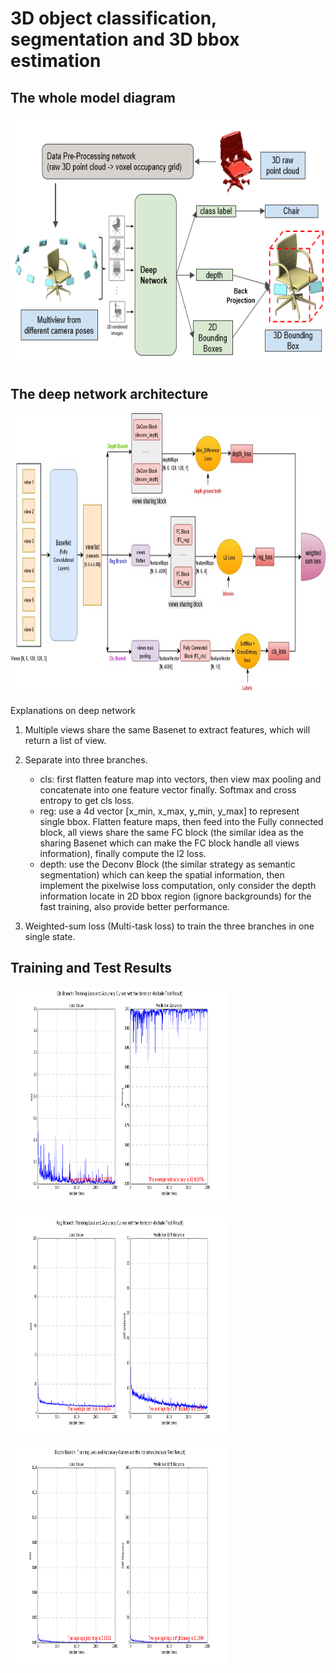 # 3D object classification, segmentation and 3D bbox estimation

The whole model diagram
-----------------------
<p >
<align="center">
  <img src = "./doc/model.png?raw=true" width="650" height="400">
</p>

The deep network architecture
-----------------------------
<p >
<align="center">
  <img src = "./doc/network.jpg?raw=true" width="900" height="450">
</p>

Explanations on deep network               

1. Multiple views share the same Basenet to extract features, which will return a list of view.      

2. Separate into three branches.                  
   - cls: first flatten feature map into vectors, then view max pooling and concatenate into one feature vector finally. Softmax and cross entropy to get cls loss.                 
   - reg: use a 4d vector [x_min, x_max, y_min, y_max] to represent single bbox. Flatten feature maps, then feed into the Fully connected block, all views share the same FC block (the similar idea as the sharing Basenet which can make the FC block handle all views information), finally compute the l2 loss.                
   - depth: use the Deconv Block (the similar strategy as semantic segmentation) which can keep the spatial information, then implement the pixelwise loss computation, only consider the depth information locate in 2D bbox region (ignore backgrounds) for the fast training, also provide better performance.            
   
3. Weighted-sum loss (Multi-task loss) to train the three branches in one single state.           

Training and Test Results
-------------------------

<p >
<align="center">
  <img src = "./res/cls_2000_res.png?raw=true" width="350" height="350">
</p>
  
<p >
<align="center">
  <img src = "./res/reg_2000_res.png?raw=true" width="350" height="350">
</p>

<p >
<align="center">
  <img src = "./res/depth_2000_res.png?raw=true" width="350" height="350">
</p>

